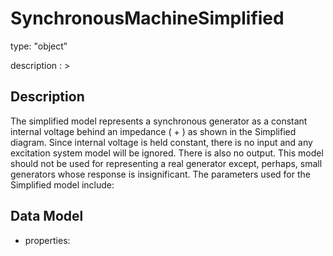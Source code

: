 # SynchronousMachineSimplified
type: "object"
description : >
## Description
The simplified model represents a synchronous generator as a constant internal voltage behind an impedance ( + ) as shown in the Simplified diagram.  Since internal voltage is held constant, there is no  input and any excitation system model will be ignored.  There is also no  output.  This model should not be used for representing a real generator except, perhaps, small generators whose response is insignificant.    The parameters used for the Simplified model include:

## Data Model
  - properties:
